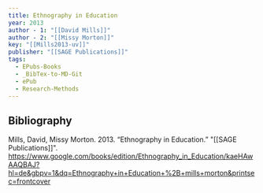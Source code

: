 ```yaml
---
title: Ethnography in Education
year: 2013
author - 1: "[[David Mills]]"
author - 2: "[[Missy Morton]]"
key: "[[Mills2013-uv]]"
publisher: "[[SAGE Publications]]"
tags:
  - EPubs-Books
  - _BibTex-to-MD-Git
  - ePub
  - Research-Methods
---
```


## Bibliography
Mills, David, Missy Morton. 2013. “Ethnography in Education.” "[[SAGE Publications]]". https://www.google.com/books/edition/Ethnography_in_Education/kaeHAwAAQBAJ?hl=de&gbpv=1&dq=Ethnography+in+Education+%2B+mills+morton&printsec=frontcover